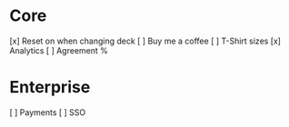 # Core
[x] Reset on when changing deck
[ ] Buy me a coffee
[ ] T-Shirt sizes
[x] Analytics
[ ] Agreement %

# Enterprise
[ ] Payments
[ ] SSO